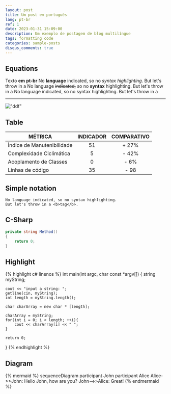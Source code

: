 ```yaml
---
layout: post
title: Um post em português
lang: pt-br
ref: 1
date: 2023-01-31 15:09:00
description: Um exemplo de postagem de blog multilíngue
tags: formatting code
categories: sample-posts
disqus_comments: true
---
```


## Equations
Texto **em** __pt-br__
No **language** indicated, so no _syntax highlighting._
But let's throw in a No language ~~indicated,~~ so no __syntax__ highlighting.
But let's throw in a No language indicated, so no syntax highlighting.
But let's throw in a 



***


!["ddf"](/assets/img/9.jpg)

## Table

| **MÉTRICA**                | **INDICADOR** | **COMPARATIVO** |
| -------------------------- |:-------------:|:---------------:|
| Índice de Manutenibilidade | 51            | + 27%           |
| Complexidade Ciclimática   | 5             | - 42%           | 
| Acoplamento de Classes     | 0             | - 6%            |
| Linhas de código           | 35            | - 98            |

## Simple notation
```
No language indicated, so no syntax highlighting.
But let's throw in a <b>tag</b>.
```

## C-Sharp
```c#
private string Method()
{
    return 0;
}
```

## Highlight
{% highlight c# linenos %}
int main(int argc, char const \*argv[])
{
    string myString;

    cout << "input a string: ";
    getline(cin, myString);
    int length = myString.length();

    char charArray = new char * [length];

    charArray = myString;
    for(int i = 0; i < length; ++i){
        cout << charArray[i] << " ";
    }

    return 0;
}
{% endhighlight %}

## Diagram
{% mermaid %}
sequenceDiagram
    participant John
    participant Alice
    Alice->>John: Hello John, how are you?
    John-->>Alice: Great!
{% endmermaid %}